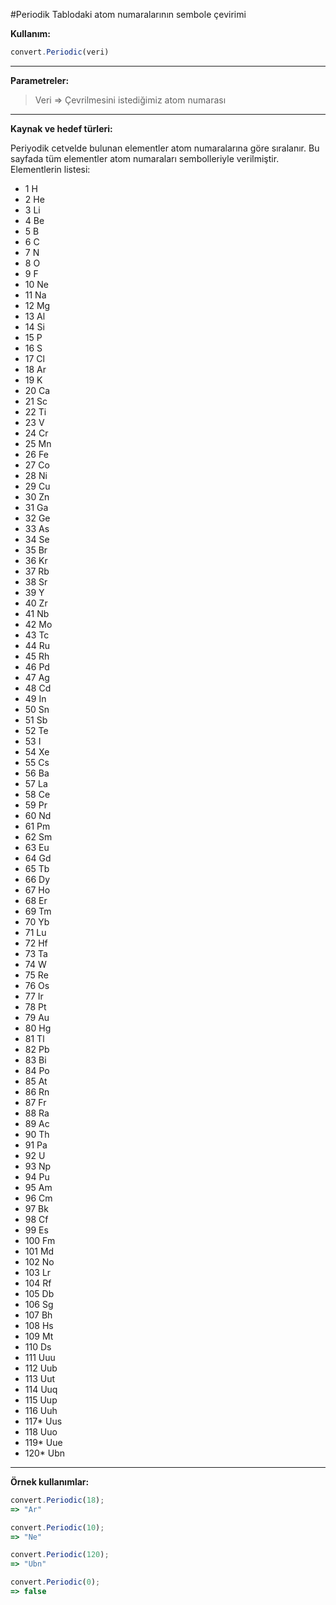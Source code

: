 #Periodik Tablodaki atom numaralarının sembole çevirimi

**Kullanım:**
```javascript
convert.Periodic(veri)
```
----------


**Parametreler:**
> Veri => Çevrilmesini istediğimiz atom numarası

----------

**Kaynak ve hedef türleri:**

 Periyodik cetvelde bulunan elementler atom numaralarına göre sıralanır. Bu sayfada tüm elementler atom numaraları sembolleriyle verilmiştir.
Elementlerin listesi:

- 1      H  
- 2      He     
- 3      Li    
- 4      Be     
- 5      B    
- 6      C     
- 7      N     
- 8      O     
- 9      F     
- 10     Ne     
- 11     Na     
- 12     Mg     
- 13     Al     
- 14     Si     
- 15     P     
- 16     S     
- 17     Cl     
- 18     Ar     
- 19     K     
- 20     Ca     
- 21     Sc   
- 22     Ti     
- 23     V     
- 24     Cr     
- 25     Mn     
- 26     Fe     
- 27     Co     
- 28     Ni     
- 29     Cu     
- 30     Zn     
- 31     Ga     
- 32     Ge     
- 33     As     
- 34     Se     
- 35     Br     
- 36     Kr     
- 37     Rb     
- 38     Sr     
- 39     Y     
- 40     Zr     
- 41     Nb     
- 42     Mo     
- 43     Tc     
- 44     Ru     
- 45     Rh     
- 46     Pd     
- 47     Ag     
- 48     Cd     
- 49     In    
- 50     Sn    
- 51     Sb     
- 52     Te     
- 53     I     
- 54     Xe     
- 55     Cs     
- 56     Ba     
- 57     La     
- 58     Ce     
- 59     Pr     
- 60     Nd     
- 61     Pm     
- 62     Sm     
- 63     Eu     
- 64     Gd    
- 65     Tb     
- 66     Dy     
- 67     Ho     
- 68     Er   
- 69     Tm     
- 70     Yb     
- 71     Lu     
- 72     Hf     
- 73     Ta     
- 74     W     
- 75     Re     
- 76     Os     
- 77     Ir     
- 78     Pt     
- 79     Au     
- 80     Hg     
- 81     Tl     
- 82     Pb     
- 83     Bi     
- 84     Po     
- 85     At     
- 86     Rn     
- 87     Fr     
- 88     Ra     
- 89     Ac     
- 90     Th     
- 91     Pa     
- 92     U     
- 93     Np     
- 94     Pu     
- 95     Am     
- 96     Cm     
- 97     Bk     
- 98     Cf    
- 99     Es     
- 100    Fm     
- 101    Md     
- 102    No    
- 103    Lr     
- 104    Rf     
- 105    Db    
- 106    Sg    
- 107    Bh     
- 108    Hs     
- 109    Mt     
- 110    Ds    
- 111    Uuu     
- 112    Uub     
- 113    Uut     
- 114    Uuq    
- 115    Uup     
- 116    Uuh    
- 117*   Uus     
- 118    Uuo     
- 119*   Uue    
- 120*   Ubn    
  
----------

**Örnek kullanımlar:**

```javascript
convert.Periodic(18);
=> "Ar"

convert.Periodic(10);
=> "Ne"

convert.Periodic(120);
=> "Ubn"

convert.Periodic(0);
=> false
```

